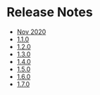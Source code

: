 # Release Notes

- [Nov 2020][nov_2020]
- [1.1.0][1.1.0]
- [1.2.0][1.2.0]
- [1.3.0][1.3.0]
- [1.4.0][1.4.0]
- [1.5.0][1.5.0]
- [1.6.0][1.6.0]
- [1.7.0][1.7.0]

[nov_2020]: /${DOCNAME}/release_notes/nov_2020
[1.1.0]: /${DOCNAME}/release_notes/1.1.0
[1.2.0]: /${DOCNAME}/release_notes/1.2.0
[1.3.0]: /${DOCNAME}/release_notes/1.3.0
[1.4.0]: /${DOCNAME}/release_notes/1.4.0
[1.5.0]: /${DOCNAME}/release_notes/1.5.0
[1.6.0]: /${DOCNAME}/release_notes/1.6.0
[1.7.0]: /${DOCNAME}/release_notes/1.7.0
